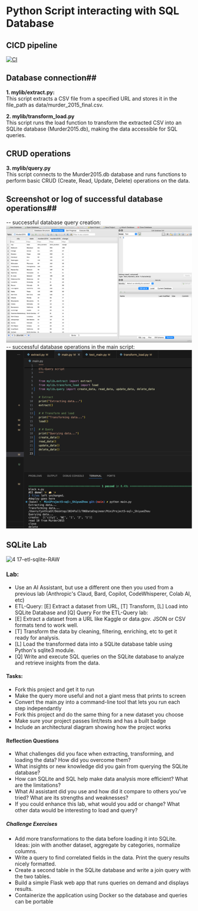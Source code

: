 # Python Script interacting with SQL Database
## CICD pipeline ##
[![CI](https://github.com/nogibjj/MiniProject5-sql-_ShiyueZhou/actions/workflows/cicd.yml/badge.svg)](https://github.com/nogibjj/MiniProject5-sql-_ShiyueZhou/actions/workflows/cicd.yml)

## Database connection##
**1. mylib/extract.py:**  
 This script extracts a CSV file from a specified URL and stores it in the file_path as data/murder_2015_final.csv.  

**2. mylib/transform_load.py**   
 This script runs the load function to transform the extracted CSV into an SQLite database (Murder2015.db), making the data accessible for SQL queries. 

## CRUD operations ##  
**3. mylib/query.py**  
 This script connects to the Murder2015.db database and runs functions to perform basic CRUD (Create, Read, Update, Delete) operations on the data.  

 ## Screenshot or log of successful database operations##
-- successful database query creation:
![requirements](dbQueryCreateSuccessfully.png)
-- successful database operations in the main script:
![requirements](successfulDatabaseOperations_in_main.png)








## SQLite Lab

![4 17-etl-sqlite-RAW](https://github.com/nogibjj/sqlite-lab/assets/58792/b39b21b4-ccb4-4cc4-b262-7db34492c16d)

### Lab:

* Use an AI Assistant, but use a different one then you used from a previous lab (Anthropic's Claud, Bard, Copilot, CodeWhisperer, Colab AI, etc)
* ETL-Query:  [E] Extract a dataset from URL, [T] Transform, [L] Load into SQLite Database and [Q] Query
For the ETL-Query lab:
* [E] Extract a dataset from a URL like Kaggle or data.gov. JSON or CSV formats tend to work well.
* [T] Transform the data by cleaning, filtering, enriching, etc to get it ready for analysis.
* [L] Load the transformed data into a SQLite database table using Python's sqlite3 module.
* [Q] Write and execute SQL queries on the SQLite database to analyze and retrieve insights from the data.

#### Tasks:

* Fork this project and get it to run
* Make the query more useful and not a giant mess that prints to screen
* Convert the main.py into a command-line tool that lets you run each step independantly
* Fork this project and do the same thing for a new dataset you choose
* Make sure your project passes lint/tests and has a built badge
* Include an architectural diagram showing how the project works

#### Reflection Questions

* What challenges did you face when extracting, transforming, and loading the data? How did you overcome them?
* What insights or new knowledge did you gain from querying the SQLite database?
* How can SQLite and SQL help make data analysis more efficient? What are the limitations?
* What AI assistant did you use and how did it compare to others you've tried? What are its strengths and weaknesses?
* If you could enhance this lab, what would you add or change? What other data would be interesting to load and query?

##### Challenge Exercises

* Add more transformations to the data before loading it into SQLite. Ideas: join with another dataset, aggregate by categories, normalize columns.
* Write a query to find correlated fields in the data. Print the query results nicely formatted.
* Create a second table in the SQLite database and write a join query with the two tables.
* Build a simple Flask web app that runs queries on demand and displays results.
* Containerize the application using Docker so the database and queries can be portable


